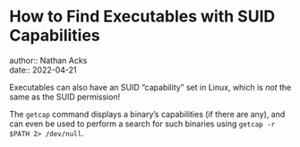 # How to Find Executables with SUID Capabilities

author:: Nathan Acks  
date:: 2022-04-21

Executables can also have an SUID “capability” set in Linux, which is *not* the same as the SUID permission!

The `getcap` command displays a binary’s capabilities (if there are any), and can even be used to perform a search for such binaries using `getcap -r $PATH 2> /dev/null`.
